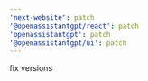 ```yaml
---
'next-website': patch
'@openassistantgpt/react': patch
'openassistantgpt': patch
'@openassistantgpt/ui': patch
---
```


fix versions
